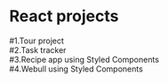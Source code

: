 # React projects 
#1.Tour project \
#2.Task tracker \
#3.Recipe app using Styled Components \
#4.Webull using Styled Components 
